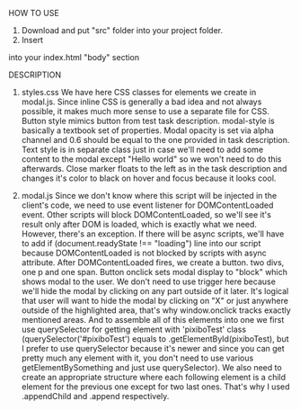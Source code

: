 HOW TO USE

  1. Download and put "src" folder into your project folder. 
  2. Insert
  <script src="modal.js"></script>
  into your index.html "body" section
  
DESCRIPTION

  1. styles.css
    We have here CSS classes for elements we create in modal.js. Since inline CSS is generally a bad idea and not always possible, it makes much more sense to use a separate file for CSS. 
    Button style mimics button from test task description. modal-style is basically a textbook set of properties. 
    Modal opacity is set via alpha channel and 0.6 should be equal to the one provided in task description. 
    Text style is in separate class just in case we'll need to add some content to the modal except "Hello world" so we won't need to do this afterwards.
    Close marker floats to the left as in the task description and changes it's color to black on hover and focus because it looks cool. 
  
  2. modal.js
    Since we don't know where this script will be injected in the client's code, we need to use event listener for DOMContentLoaded event. Other scripts will block DOMContentLoaded, so we'll see it's result only after DOM is loaded, which is exactly what we need. However, there's an exception. If there will be async scripts, we'll have to add 
    if (document.readyState !== "loading")
    line into our script because DOMContentLoaded is not blocked by scripts with async attribute.
    After DOMContentLoaded fires, we create a button. two divs, one p and one span. 
    Button onclick sets modal display to "block" which shows modal to the user. We don't need to use trigger here because we'll hide the modal by clicking on any part outside of it later. 
    It's logical that user will want to hide the modal by clicking on "X" or just anywhere outside of the highlighted area, that's why window.onclick tracks exactly mentioned areas. 
    And to assemble all of this elements into one we first use querySelector for getting element with 'pixiboTest' class (querySelector('#pixiboTest') equals to .getElementById(pixiboTest), but I prefer to use querySelector because it's newer and since you can get pretty much any element with it, you don't need to use various getElementBySomething and just use querySelector).
    We also need to create an appropriate structure where each following element is a child element for the previous one except for two last ones. That's why I used .appendChild and .append respectively. 


